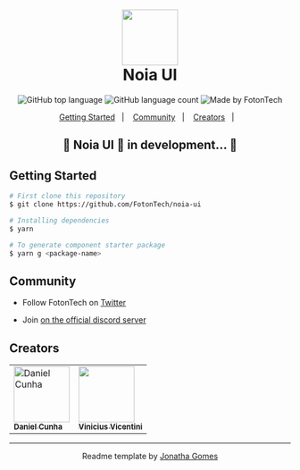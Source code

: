 <h1 align="center">
    <img src="https://pbs.twimg.com/profile_images/1402705056672145411/P6cwsedd_400x400.jpg" width="100px;" /> <br/>
		Noia UI
</h1>

<p align="center">
  <img alt="GitHub top language" src="https://img.shields.io/github/languages/top/FotonTech/noia-ui?style=flat-square">
  <img alt="GitHub language count" src="https://img.shields.io/github/languages/count/FotonTech/noia-ui?style=flat-square">
  <img alt="Made by FotonTech" src="https://img.shields.io/badge/made%20by-FotonTech-%237519C1?style=flat-square"><br/>
</p>
<p align="center">
  <a href="#getting-started">Getting Started</a>&nbsp;&nbsp;&nbsp;|&nbsp;&nbsp;&nbsp;
  <a href="#community">Community</a>&nbsp;&nbsp;&nbsp;|&nbsp;&nbsp;&nbsp;
  <a href="#creators">Creators</a>&nbsp;&nbsp;&nbsp;|&nbsp;&nbsp;&nbsp;
</p>

<h2 align="center"> 
	🚧  Noia UI 🚀 in development...  🚧
</h2>

## Getting Started

```bash
# First clone this repository
$ git clone https://github.com/FotonTech/noia-ui

# Installing dependencies
$ yarn

# To generate component starter package
$ yarn g <package-name>
```

## Community

- Follow FotonTech on <a href="https://twitter.com/foton_tech">Twitter</a>

- Join <a href="https://discord.com/invite/ir-alem">on the official discord server</a>

## Creators

<table>
  <tr>
    <td>
      <a href="https://github.com/danicunhac">
        <img src="https://github.com/danicunhac.png" width="100px;" alt="Daniel Cunha"/>
        <br />
          <sub>
            <b>Daniel Cunha</b>
          </sub>
      </a>
    </td>
    <td>
      <a href="https://github.com/viniciushvc">
        <img src="https://github.com/viniciushvc.png" width="100px;" alt=""/>
        <br />
          <sub>
            <b>Vinicius Vicentini</b>
          </sub>
      </a>
    </td>
  </tr>
</table>

<hr />
<p align="center">Readme template by <a href="https://github.com/JonathaGomes">Jonatha Gomes</a></p>
